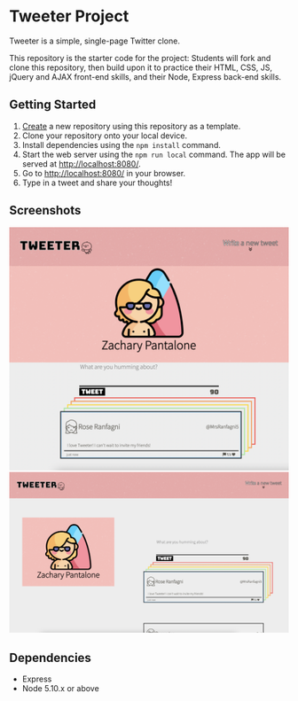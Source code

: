 # Tweeter Project

Tweeter is a simple, single-page Twitter clone.

This repository is the starter code for the project: Students will fork and clone this repository, then build upon it to practice their HTML, CSS, JS, jQuery and AJAX front-end skills, and their Node, Express back-end skills.

## Getting Started

1. [Create](https://docs.github.com/en/repositories/creating-and-managing-repositories/creating-a-repository-from-a-template) a new repository using this repository as a template.
2. Clone your repository onto your local device.
3. Install dependencies using the `npm install` command.
3. Start the web server using the `npm run local` command. The app will be served at <http://localhost:8080/>.
4. Go to <http://localhost:8080/> in your browser.
5. Type in a tweet and share your thoughts!

## Screenshots

!["TweetMobile"](https://github.com/zacharypantalone/tweeter/blob/master/docs/TweeterMobile.png?raw=true)
!["TweeterDesktop"](https://github.com/zacharypantalone/tweeter/blob/master/docs/TweeterDesktop.png?raw=true)

## Dependencies

- Express
- Node 5.10.x or above
